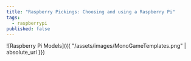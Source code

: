```yaml
---
title: "Raspberry Pickings: Choosing and using a Raspberry Pi"
tags:
  - raspberrypi
published: false
---
```

![Raspberry Pi Models]({{ "/assets/images/MonoGameTemplates.png" | absolute_url }})
